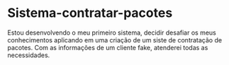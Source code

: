 # Sistema-contratar-pacotes
Estou desenvolvendo o meu primeiro sistema, decidir desafiar os meus conhecimentos aplicando em uma criação de um siste de contratação de pacotes.
Com as informações de um cliente fake, atenderei todas as necessidades. 

